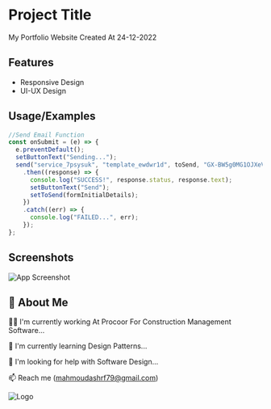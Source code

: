 # Project Title

My Portfolio Website Created At 24-12-2022

## Features

- Responsive Design
- UI-UX Design

## Usage/Examples

```javascript
//Send Email Function
const onSubmit = (e) => {
  e.preventDefault();
  setButtonText("Sending...");
  send("service_7psysuk", "template_ewdwr1d", toSend, "GX-BW5g0MG1OJXeV3")
    .then((response) => {
      console.log("SUCCESS!", response.status, response.text);
      setButtonText("Send");
      setToSend(formInitialDetails);
    })
    .catch((err) => {
      console.log("FAILED...", err);
    });
};
```

## Screenshots

![App Screenshot](https://www.linkpicture.com/q/GithubPortfolio.png)

## 🚀 About Me

👩‍💻 I'm currently working At Procoor For Construction Management Software...

🧠 I'm currently learning Design Patterns...

🤔 I'm looking for help with Software Design...

📫 Reach me (mahmoudashrf79@gmail.com)

![Logo](https://www.linkpicture.com/q/NABWY-Logo-White-with-Black-Background-5000x5000-1.png)
